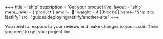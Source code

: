 +++
title = 'ship'
description = 'Get your product live'
layout = 'ship'
menu_level = ['product']
emoji= '🎁'
weight = 4
[[blocks]]
name="Ship it to Netlify"
src="guides/deploying/netlify/another-site"
+++

You need to respond to your reviews and make changes to your code. Then you need to get your project live.
